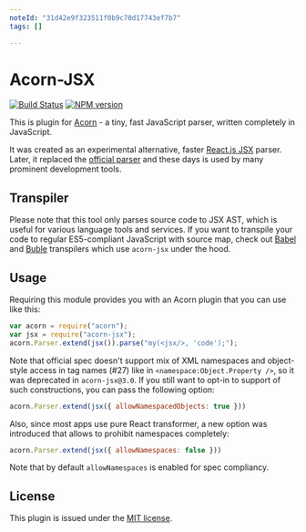 ```yaml
---
noteId: "31d42e9f323511f0b9c70d17743ef7b7"
tags: []

---
```


# Acorn-JSX

[![Build Status](https://travis-ci.org/acornjs/acorn-jsx.svg?branch=master)](https://travis-ci.org/acornjs/acorn-jsx)
[![NPM version](https://img.shields.io/npm/v/acorn-jsx.svg)](https://www.npmjs.org/package/acorn-jsx)

This is plugin for [Acorn](http://marijnhaverbeke.nl/acorn/) - a tiny, fast JavaScript parser, written completely in JavaScript.

It was created as an experimental alternative, faster [React.js JSX](http://facebook.github.io/react/docs/jsx-in-depth.html) parser. Later, it replaced the [official parser](https://github.com/facebookarchive/esprima) and these days is used by many prominent development tools.

## Transpiler

Please note that this tool only parses source code to JSX AST, which is useful for various language tools and services. If you want to transpile your code to regular ES5-compliant JavaScript with source map, check out [Babel](https://babeljs.io/) and [Buble](https://buble.surge.sh/) transpilers which use `acorn-jsx` under the hood.

## Usage

Requiring this module provides you with an Acorn plugin that you can use like this:

```javascript
var acorn = require("acorn");
var jsx = require("acorn-jsx");
acorn.Parser.extend(jsx()).parse("my(<jsx/>, 'code');");
```

Note that official spec doesn't support mix of XML namespaces and object-style access in tag names (#27) like in `<namespace:Object.Property />`, so it was deprecated in `acorn-jsx@3.0`. If you still want to opt-in to support of such constructions, you can pass the following option:

```javascript
acorn.Parser.extend(jsx({ allowNamespacedObjects: true }))
```

Also, since most apps use pure React transformer, a new option was introduced that allows to prohibit namespaces completely:

```javascript
acorn.Parser.extend(jsx({ allowNamespaces: false }))
```

Note that by default `allowNamespaces` is enabled for spec compliancy.

## License

This plugin is issued under the [MIT license](./LICENSE).
